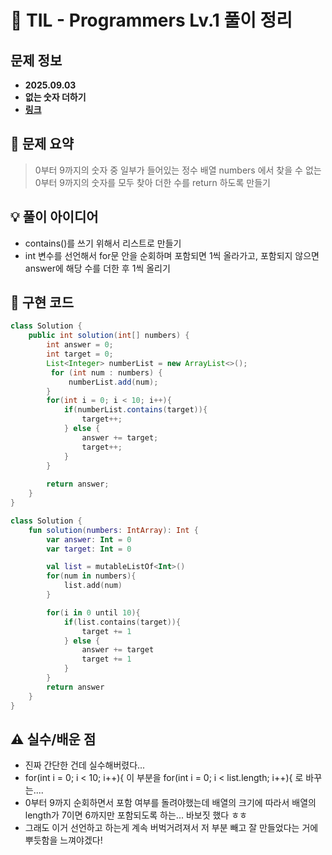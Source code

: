 # 📌 TIL - Programmers Lv.1 풀이 정리

## 문제 정보
- **2025.09.03**
- **없는 숫자 더하기**
- **[링크](https://school.programmers.co.kr/learn/courses/30/lessons/86051?language=java)**

## 📝 문제 요약
> 0부터 9까지의 숫자 중 일부가 들어있는 정수 배열 numbers 에서 찾을 수 없는 0부터 9까지의 숫자를 모두 찾아 더한 수를 return 하도록 만들기

## 💡 풀이 아이디어 
- contains()를 쓰기 위해서 리스트로 만들기
- int 변수를 선언해서 for문 안을 순회하며 포함되면 1씩 올라가고, 포함되지 않으면 answer에 해당 수를 더한 후 1씩 올리기

## 🧩 구현 코드
```java
class Solution {
    public int solution(int[] numbers) {
        int answer = 0;
        int target = 0;
        List<Integer> numberList = new ArrayList<>();
         for (int num : numbers) {
             numberList.add(num);
        }
        for(int i = 0; i < 10; i++){
            if(numberList.contains(target)){
                target++;
            } else {
                answer += target;
                target++;
            }   
        }
        
        return answer;
    }
}
```

```kotlin
class Solution {
    fun solution(numbers: IntArray): Int {
        var answer: Int = 0
        var target: Int = 0

        val list = mutableListOf<Int>() 
        for(num in numbers){
            list.add(num)
        }

        for(i in 0 until 10){
            if(list.contains(target)){
                target += 1
            } else {
                answer += target
                target += 1
            }
        }
        return answer
    }
}
```

## ⚠️ 실수/배운 점
- 진짜 간단한 건데 실수해버렸다...
- for(int i = 0; i < 10; i++){ 이 부분을  for(int i = 0; i < list.length; i++){ 로 바꾸는....
- 0부터 9까지 순회하면서 포함 여부를 돌려야했는데 배열의 크기에 따라서 배열의 length가 7이면 6까지만 포함되도록 하는... 바보짓 했다 ㅎㅎ
- 그래도 이거 선언하고 하는게 계속 버벅거려져서 저 부분 빼고 잘 만들었다는 거에 뿌듯함을 느껴야겠다!
